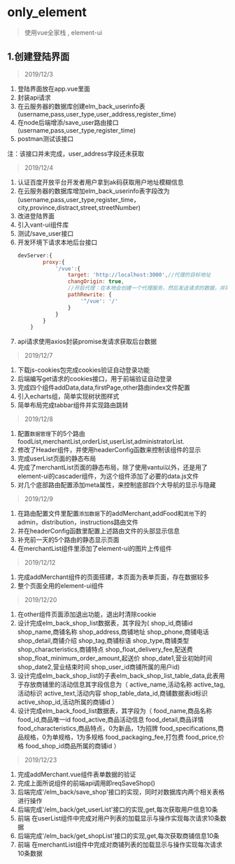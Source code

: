 # only_element

> 使用vue全家栈 , element-ui

## 1.创建登陆界面
> 2019/12/3
1. 登陆界面放在app.vue里面
2. 封装api请求
3. 在云服务器的数据库创建elm_back_userinfo表(username,pass,user_type,user_address,register_time)
4. 在node后端增添/save_user路由接口(username,pass,user_type,register_time)
5. postman测试该接口

注：该接口并未完成，user_address字段还未获取

> 2019/12/4

1. 认证百度开放平台开发者用户拿到ak码获取用户地址模糊信息
2. 在云服务器的数据库增加elm_back_userinfo表字段改为(username,pass,user_type,register_time，city,province,distract,street,streetNumber)
3. 改进登陆界面
4. 引入vant-ui组件库
5. 测试/save_user接口
6. 开发环境下请求本地后台接口
    ```javascript
    devServer:{
            proxy:{
                '/vue':{
                    target: 'http://localhost:3000',//代理的目标地址
                    changOrigin: true,
                    //开启代理：在本地会创建一个代理服务，然后发送请求的数据，并同时接收请求的数据，这样客户端端和服务端进行数据的交互就不会有跨域问题
                    pathRewrite: {
                        '^/vue': '/'
                    }
                }
            }
        }
    ```
7. api请求使用axios封装promise发请求获取后台数据

> 2019/12/7
1. 下载js-cookies包完成cookies验证自动登录功能
2. 后端编写get请求的cookies接口，用于前端验证自动登录
3. 完成四个组件addData,data,firstPage,other路由index文件配置
4. 引入echarts组，简单实现树状图样式
5. 简单布局完成tabbar组件并实现路由跳转

> 2019/12/8
1. 配置`数据管理`下的5个路由foodList,merchantList,orderList,userList,administratorList.
2. 修改了Header组件，并使用headerConfig函数来控制该组件的显示
3. 完成userList页面的静态布局
4. 完成了merchantList页面的静态布局，除了使用vantui以外，还是用了element-ui的cascader组件，为这个组件添加了必要的data.js文件
5. 对几个底部路由配置添加meta属性，来控制底部四个大导航的显示与隐藏

> 2019/12/9
1. 在路由配置文件里配置`添加数据`下的addMerchant,addFood和`其他`下的admin，distribution，instructions路由文件
2. 并在headerConfig函数里配置上述路由文件的头部显示信息 
3. 补充前一天的5个路由的静态显示页面
4. 在merchantList组件里添加了element-ui的图片上传组件

> 2019/12/12
1. 完成addMerchant组件的页面搭建，本页面为表单页面，存在数据较多
2. 整个页面全用的element-ui组件


> 2019/12/20
1. 在other组件页面添加退出功能，退出时清除cookie
2. 设计完成elm_back_shop_list数据表，其字段为(
    shop_id,商铺id
    shop_name,商铺名称
    shop_address,商铺地址
    shop_phone,商铺电话
    shop_detail,商铺介绍
    shop_tag,商铺标语
    shop_type,商铺类型
    shop_characteristics,商铺特点
    shop_float_delivery_fee,配送费
    shop_float_minimum_order_amount,起送价
    shop_date1,营业初始时间
    shop_date2,营业结束时间
    shop_user_id商铺所属的用户id)
3. 设计完成elm_back_shop_list的子表elm_back_shop_list_table_data,此表用于存放商铺里的活动信息其字段信息为（
    active_name,活动名称
    active_tag,活动标识
    active_text,活动内容
    shop_table_data_id,商铺数据表id标识
    active_shop_id,活动所属的商铺id
    ）
4. 设计完成elm_back_food_list数据表，其字段为（
    food_name,商品名称
    food_id,商品唯一id
    food_active,商品活动信息
    food_detail,商品详情
    food_characteristics,商品特点，0为新品，1为招牌
    food_specifications,商品规格，0为单规格，1为多规格
    food_packaging_fee,打包费
    food_price,价格
    food_shop_id商品所属的商铺id
）

>2019/12/23
1. 完成addMerchant.vue组件表单数据的验证
2. 完成上面所说组件的前端api调用即reqSaveShop()
3. 后端完成'/elm_back/save_shop'接口的实现，同时对数据库内两个相关表格进行操作
4. 后端完成'/elm_back/get_userList'接口的实现,get,每次获取用户信息10条
5. 前端 在userList组件中完成对用户列表的加载显示与操作实现每次请求10条数据
6. 后端完成'/elm_back/get_shopList'接口的实现,get,每次获取商铺信息10条
7. 前端 在merchantList组件中完成对商铺列表的加载显示与操作实现每次请求10条数据
